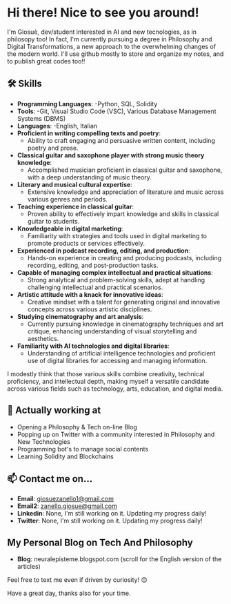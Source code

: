 # Hi there! Nice to see you around!

I'm Giosuè, dev/student interested in AI and new tecnologies, as in philosopy too!
In fact, I'm currently pursuing a degree in Philosophy and Digital Transformations, a new approach to the overwhelming changes of the modern world.
I'll use github mostly to store and organize my notes, and to publish great codes too!!


## 🛠️ Skills

- **Programming Languages**:
  -Python, SQL, Solidity
- **Tools**:
  -Git, Visual Studio Code (VSC), Various Database Management Systems (DBMS)
- **Languages**:
  -English, Italian
- **Proficient in writing compelling texts and poetry**:
  - Ability to craft engaging and persuasive written content, including poetry and prose.
- **Classical guitar and saxophone player with strong music theory knowledge**:
  - Accomplished musician proficient in classical guitar and saxophone, with a deep understanding of music theory.
- **Literary and musical cultural expertise**:
  - Extensive knowledge and appreciation of literature and music across various genres and periods.
- **Teaching experience in classical guitar**:
  - Proven ability to effectively impart knowledge and skills in classical guitar to students.
- **Knowledgeable in digital marketing**:
  - Familiarity with strategies and tools used in digital marketing to promote products or services effectively.
- **Experienced in podcast recording, editing, and production**:
  - Hands-on experience in creating and producing podcasts, including recording, editing, and post-production tasks.
- **Capable of managing complex intellectual and practical situations**:
  - Strong analytical and problem-solving skills, adept at handling challenging intellectual and practical scenarios.
- **Artistic attitude with a knack for innovative ideas**:
  - Creative mindset with a talent for generating original and innovative concepts across various artistic disciplines.
- **Studying cinematography and art analysis**:
  - Currently pursuing knowledge in cinematography techniques and art critique, enhancing understanding of visual storytelling and aesthetics.
- **Familiarity with AI technologies and digital libraries**:
  - Understanding of artificial intelligence technologies and proficient use of digital libraries for accessing and managing information.

I modestly think that those various skills combine creativity, technical proficiency, and intellectual depth, making myself a 
versatile candidate across various fields such as technology, arts, education, and digital media.


## 🌱 Actually working at

- Opening a Philosophy & Tech on-line Blog
- Popping up on Twitter with a community interested in Philosophy and New Technologies
- Programming bot's to manage social contents
- Learning Solidity and Blockchains


## 📫 Contact me on...

- **Email**: giosuezanello1@gmail.com
- **Email2**: zanello.giosue@gmail.com
- **Linkedin**: None, I'm still working on it. Updating my progress daily!
- **Twitter**: None, I'm still working on it. Updating my progress daily!

## My Personal Blog on Tech And Philosophy

- **Blog**: neuralepisteme.blogspot.com (scroll for the English version of the articles) 

Feel free to text me even if driven by curiosity! 😊

Have a great day, thanks also for your time.
